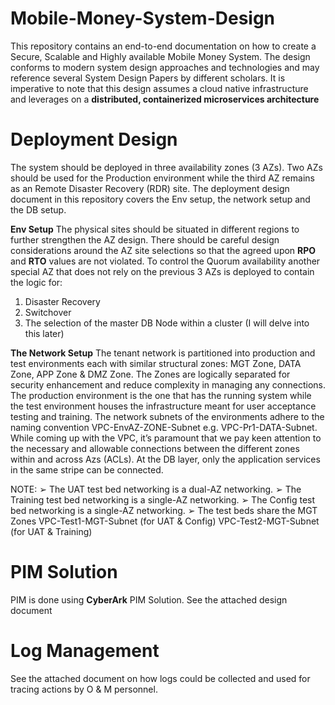 # Mobile-Money-System-Design

This repository contains an end-to-end documentation on how to create a Secure, Scalable and Highly available Mobile Money System. The design conforms to modern system design approaches and technologies and may reference several System Design Papers by different scholars. It is imperative to note that this design assumes a cloud native infrastructure and leverages on a **distributed, containerized microservices architecture**

# Deployment Design
The system should be deployed in three availability zones (3 AZs). Two AZs should be used for the Production environment while the third AZ remains as an Remote Disaster Recovery (RDR) site.
The deployment design document in this repository covers the Env setup, the network setup and the DB setup.

**Env Setup**
The physical sites should be situated in different regions to further strengthen the AZ design. There should be careful design considerations around the AZ site selections so that the agreed upon **RPO** and **RTO** values are not violated. To control the Quorum availability another special AZ that does not rely on the previous 3 AZs is deployed to contain the logic for:
1. Disaster Recovery
2. Switchover
3. The selection of the master DB Node within a cluster (I will delve into this later)

**The Network Setup**
The tenant network is partitioned into production and test environments each with similar structural zones: MGT Zone, DATA Zone, APP Zone & DMZ Zone. The Zones are logically 
separated for security enhancement and reduce complexity in managing any connections. The production environment is the one that has the running system while the test environment houses the infrastructure meant for user acceptance testing and training.
The network subnets of the environments adhere to the naming convention VPC-EnvAZ-ZONE-Subnet e.g. VPC-Pr1-DATA-Subnet.
While coming up with the VPC, it’s paramount that we pay keen attention to the necessary and allowable connections between the different zones within and across Azs (ACLs).
At the DB layer, only the application services in the same stripe can be connected.

NOTE:
➢ The UAT test bed networking is a dual-AZ networking.
➢ The Training test bed networking is a single-AZ networking.
➢ The Config test bed networking is a single-AZ networking.
➢ The test beds share the MGT Zones
VPC-Test1-MGT-Subnet (for UAT & Config)
VPC-Test2-MGT-Subnet (for UAT & Training)

# PIM Solution
PIM is done using **CyberArk** PIM Solution. See the attached design document

# Log Management
See the attached document on how logs could be collected and used for tracing actions by O & M personnel.
